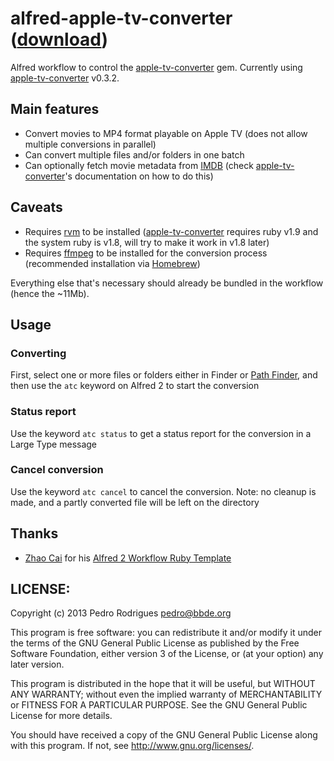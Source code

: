 # alfred-apple-tv-converter ([download](http://pedro.bbde.org/files/apple-tv-converter.alfredworkflow))

Alfred workflow to control the [apple-tv-converter](https://github.com/gokuu/apple-tv-converter) gem. Currently using [apple-tv-converter](https://github.com/gokuu/apple-tv-converter) v0.3.2.

## Main features

* Convert movies to MP4 format playable on Apple TV (does not allow multiple conversions in parallel)
* Can convert multiple files and/or folders in one batch
* Can optionally fetch movie metadata from [IMDB](http://www.imdb.com) (check [apple-tv-converter](https://github.com/gokuu/apple-tv-converter)'s documentation on how to do this)

## Caveats

* Requires [rvm](https://rvm.io) to be installed ([apple-tv-converter](https://github.com/gokuu/apple-tv-converter) requires ruby v1.9 and the system ruby is v1.8, will try to make it work in v1.8 later)
* Requires [ffmpeg](http://ffmpeg.org) to be installed for the conversion process (recommended installation via [Homebrew](http://mxcl.github.io/homebrew/))

Everything else that's necessary should already be bundled in the workflow (hence the ~11Mb).

## Usage

### Converting

First, select one or more files or folders either in Finder or [Path Finder](http://www.cocoatech.com), and then use the `atc` keyword on Alfred 2 to start the conversion

### Status report

Use the keyword `atc status` to get a status report for the conversion in a Large Type message

### Cancel conversion

Use the keyword `atc cancel` to cancel the conversion. Note: no cleanup is made, and a partly converted file will be left on the directory

## Thanks

* [Zhao Cai](https://github.com/zhaocai) for his [Alfred 2 Workflow Ruby Template](https://github.com/zhaocai/alfred2-ruby-template)

## LICENSE:

Copyright (c) 2013 Pedro Rodrigues <pedro@bbde.org>

This program is free software: you can redistribute it and/or modify it under
the terms of the GNU General Public License as published by the Free Software
Foundation, either version 3 of the License, or (at your option)
any later version.

This program is distributed in the hope that it will be useful, but WITHOUT
ANY WARRANTY; without even the implied warranty of MERCHANTABILITY or FITNESS
FOR A PARTICULAR PURPOSE. See the GNU General Public License for more details.

You should have received a copy of the GNU General Public License along with
this program. If not, see <http://www.gnu.org/licenses/>.